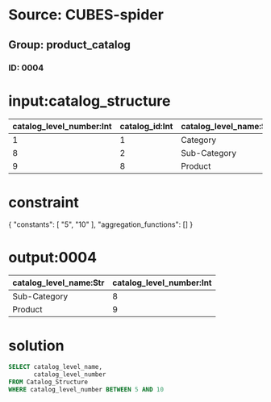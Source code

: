 # Source: CUBES-spider
## Group: product_catalog
### ID: 0004

# input:catalog_structure

| catalog_level_number:Int | catalog_id:Int | catalog_level_name:Str |
|---|---|---|
| 1 | 1 | Category |
| 8 | 2 | Sub-Category |
| 9 | 8 | Product |

# constraint

{
  "constants": [
    "5",
    "10"
  ],
  "aggregation_functions": []
}

# output:0004

| catalog_level_name:Str | catalog_level_number:Int |
|---|---|
| Sub-Category | 8 |
| Product | 9 |

# solution

```sql
SELECT catalog_level_name,
       catalog_level_number
FROM Catalog_Structure
WHERE catalog_level_number BETWEEN 5 AND 10
```
